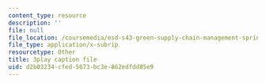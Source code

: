 ```yaml
---
content_type: resource
description: ''
file: null
file_location: /coursemedia/esd-s43-green-supply-chain-management-spring-2014/d2b03234cfed5673bc3e862edfdd85e9_UBfckR8Ne5c.vtt
file_type: application/x-subrip
resourcetype: Other
title: 3play caption file
uid: d2b03234-cfed-5673-bc3e-862edfdd85e9
---
```

